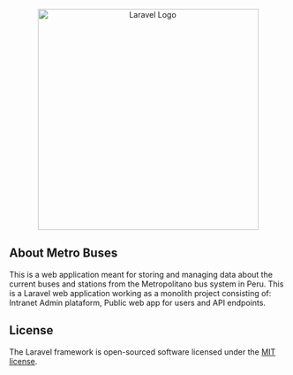 <p align="center"><a href="https://laravel.com" target="_blank"><img src="https://raw.githubusercontent.com/laravel/art/master/logo-lockup/5%20SVG/2%20CMYK/1%20Full%20Color/laravel-logolockup-cmyk-red.svg" width="400" alt="Laravel Logo"></a></p>

## About Metro Buses

This is a web application meant for storing and managing data about the current buses and stations from the Metropolitano bus system in Peru. This is a Laravel web application working as a monolith project consisting of: Intranet Admin plataform, Public web app for users and API endpoints.

## License

The Laravel framework is open-sourced software licensed under the [MIT license](https://opensource.org/licenses/MIT).
